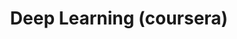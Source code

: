 ---
layout: tag-blog
title: Deep Learning (coursera)
slug: deep learning (coursera)
category: ai
menu: false
order: 2
---